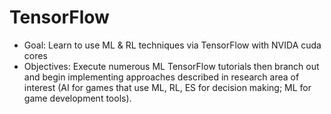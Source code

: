 # TensorFlow

- Goal:  Learn to use ML & RL techniques via TensorFlow with NVIDA cuda cores
- Objectives: Execute numerous ML TensorFlow tutorials then branch out and begin implementing approaches described in research area of interest (AI for games that use ML, RL, ES for decision making; ML for game development tools).
